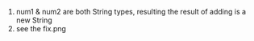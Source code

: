 1. num1 & num2 are both String types, resulting the result of adding is a new String
2. see the fix.png